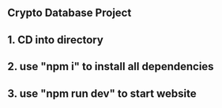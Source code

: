 ## Crypto Database Project
## 1. CD into directory
## 2. use "npm i" to install all dependencies
## 3. use "npm run dev" to start website
